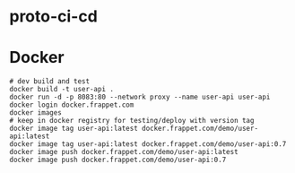 # proto-ci-cd

# Docker
    # dev build and test
    docker build -t user-api .
    docker run -d -p 8083:80 --network proxy --name user-api user-api
    docker login docker.frappet.com
    docker images
    # keep in docker registry for testing/deploy with version tag
    docker image tag user-api:latest docker.frappet.com/demo/user-api:latest
    docker image tag user-api:latest docker.frappet.com/demo/user-api:0.7
    docker image push docker.frappet.com/demo/user-api:latest
    docker image push docker.frappet.com/demo/user-api:0.7